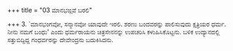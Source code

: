 +++
title = "03 ಮಾನಭಙ್ಗವೆ ಬರಲಿ"

+++
3. `ಮಾನಭಂಗವೋ, ಸನ್ಮಾನವೋ ಯಾವುದೇ ಇರಲಿ. ಶರಣು ಬಂದವರನ್ನು ಪಾಲಿಸುವುದು ಕ್ಷತ್ರಿಯರ ಧರ್ಮ. ನೀನು ನಮಗೆ ಬಂಧು' ಎಂದು ಧರ್ಮರಾಯನು ಚಿತ್ರಸೇನನನ್ನು ಉಪಚರಿಸಿ ಕಳುಹಿಸಿಕೊಟ್ಟನು. ಬಳಿಕ ಉದ್ಯಾನದಲ್ಲಿ ಸತ್ತುಬಿದ್ದಿದ್ದ ಗಂಧರ್ವರನ್ನು ದೇವೇಂದ್ರನು ಬದುಕಿಸಿದನು.